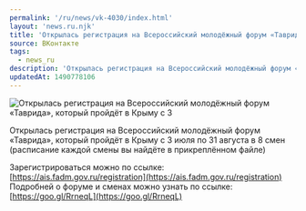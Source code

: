 ```yaml
---
permalink: '/ru/news/vk-4030/index.html'
layout: 'news.ru.njk'
title: 'Открылась регистрация на Всероссийский молодёжный форум «Таврида», который пройдёт в Крыму с 3'
source: ВКонтакте
tags:
  - news_ru
description: 'Открылась регистрация на Всероссийский молодёжный форум «Таврида», который пройдёт в Крыму с 3'
updatedAt: 1490778106
---
```

![Открылась регистрация на Всероссийский молодёжный форум «Таврида», который пройдёт в Крыму с 3](https://sun9-13.userapi.com/impf/c604729/v604729501/3b170/BCaipiOFers.jpg?size=1280x720&quality=96&sign=4eb41e0b283f364ebfa98567ff9cb761&c_uniq_tag=Cc3zq5g-vIbizC7wLTpbC6K7EbpmUNRSJ8lSRwdvNQE&type=album)

Открылась регистрация на Всероссийский молодёжный форум «Таврида», который пройдёт в Крыму с 3 июля по 31 августа в 8 смен (расписание каждой смены вы найдёте в прикреплённом файле)

Зарегистрироваться можно по ссылке: [https://ais.fadm.gov.ru/registration](https://ais.fadm.gov.ru/registration)
Подробней о форуме и сменах можно узнать по ссылке: [https://goo.gl/RrneqL](https://goo.gl/RrneqL)
